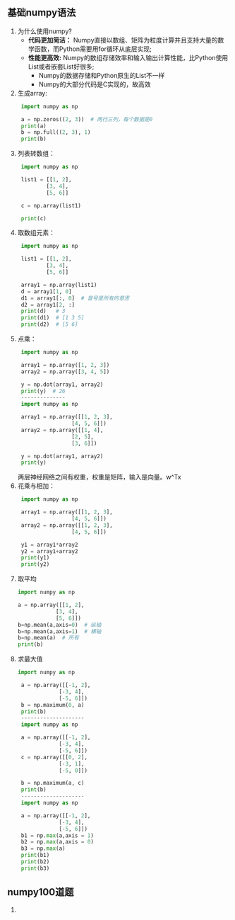 ## 基础numpy语法
1. 为什么使用numpy?
   - **代码更加简洁：** Numpy直接以数组、矩阵为粒度计算并且支持大量的数学函数，而Python需要用for循环从底层实现;
   - **性能更高效:** Numpy的数组存储效率和输入输出计算性能，比Python使用List或者嵌套List好很多;
     - Numpy的数据存储和Python原生的List不一样
     - Numpy的大部分代码是C实现的，故高效
2. 生成array:
   ```python
    import numpy as np

    a = np.zeros((2, 3))  # 两行三列，每个数据是0
    print(a)
    b = np.full((2, 3), 1)
    print(b)
   ```
3. 列表转数组：
   ```python
    import numpy as np

    list1 = [[1, 2],
            [3, 4],
            [5, 6]]

    c = np.array(list1)

    print(c)
   ```
3. 取数组元素：
   ```python
    import numpy as np

    list1 = [[1, 2],
            [3, 4],
            [5, 6]]

    array1 = np.array(list1)
    d = array1[1, 0]
    d1 = array1[:, 0]  # 冒号是所有的意思
    d2 = array1[2, :]
    print(d)   # 3
    print(d1)  # [1 3 5] 
    print(d2)  # [5 6]  
   ```
4. 点乘：
   ```python
    import numpy as np

    array1 = np.array([1, 2, 3])
    array2 = np.array([3, 4, 5])

    y = np.dot(array1, array2)
    print(y)  # 26  
    --------------
    import numpy as np

    array1 = np.array([[1, 2, 3],
                    [4, 5, 6]])
    array2 = np.array([[1, 4],
                    [2, 5],
                    [3, 6]])

    y = np.dot(array1, array2)
    print(y)
   ```
   两层神经网络之间有权重，权重是矩阵，输入是向量。w^Tx
5. 花乘与相加：
   ```python
    import numpy as np

    array1 = np.array([[1, 2, 3],
                    [4, 5, 6]])
    array2 = np.array([[1, 2, 3],
                    [4, 5, 6]])

    y1 = array1*array2
    y2 = array1+array2
    print(y1)
    print(y2)
   ```
6. 取平均
    ```python
    import numpy as np

    a = np.array([[1, 2],
                [3, 4],
                [5, 6]])
    b=np.mean(a,axis=0)  # 纵轴
    b=np.mean(a,axis=1)  # 横轴
    b=np.mean(a)  # 所有
    print(b)
    ```
7. 求最大值
   ```python
   import numpy as np

    a = np.array([[-1, 2],
                [-3, 4],
                [-5, 6]])
    b = np.maximum(0, a)
    print(b)
    --------------------
    import numpy as np

    a = np.array([[-1, 2],
                [-3, 4],
                [-5, 6]])
    c = np.array([[0, 2],
                [-3, 1],
                [-5, 0]])

    b = np.maximum(a, c)
    print(b)
    --------------------
    import numpy as np

    a = np.array([[-1, 2],
                [-3, 4],
                [-5, 6]])
    b1 = np.max(a,axis = 1)
    b2 = np.max(a,axis = 0)
    b3 = np.max(a)
    print(b1)
    print(b2)
    print(b3)
   ```
## numpy100道题
1. 
